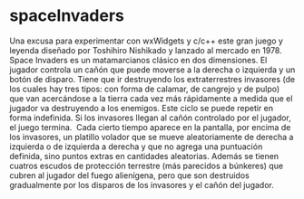 # spaceInvaders
Una excusa para experimentar con wxWidgets y c/c++ este gran juego y leyenda diseñado por Toshihiro Nishikado y lanzado al mercado en 1978. 
Space Invaders es un matamarcianos clásico en dos dimensiones. 
El jugador controla un cañón que puede moverse a la derecha o izquierda y un botón de disparo.
Tiene que ir destruyendo los extraterrestres invasores (de los cuales hay tres tipos: con forma de calamar, de cangrejo y de pulpo) 
que van acercándose a la tierra cada vez más rápidamente a medida que el jugador va destruyendo a los enemigos.
​Este ciclo se puede repetir en forma indefinida. Si los invasores llegan al cañón controlado por el jugador, el juego termina.
​
Cada cierto tiempo aparece en la pantalla, por encima de los invasores, un platillo volador que se mueve aleatoriamente de derecha a izquierda o de izquierda a derecha y que no agrega una puntuación definida, 
sino puntos extras en cantidades aleatorias. 
Además se tienen cuatros escudos de protección terrestre (más parecidos a búnkeres) que cubren al jugador del fuego alienígena, 
pero que son destruidos gradualmente por los disparos de los invasores y el cañón del jugador.


